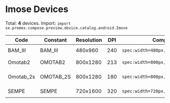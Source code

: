 # Imose Devices

Total: **4** devices. Import: `import se.premex.compose.preview.device.catalog.android.Imose`

| Code | Constant | Resolution | DPI | Compose Spec | Preview Usage |
|------|----------|------------|-----|-------------|---------------|
| BAM_III | BAM_III | 480x960 | 240 | `spec:width=480px,height=960px,dpi=240` | `@Preview(device = Imose.BAM_III)` |
| Omotab2 | OMOTAB2 | 800x1280 | 213 | `spec:width=800px,height=1280px,dpi=213` | `@Preview(device = Imose.OMOTAB2)` |
| Omotab_2s | OMOTAB_2S | 800x1280 | 180 | `spec:width=800px,height=1280px,dpi=180` | `@Preview(device = Imose.OMOTAB_2S)` |
| SEMPE | SEMPE | 720x1600 | 320 | `spec:width=720px,height=1600px,dpi=320` | `@Preview(device = Imose.SEMPE)` |

<!-- Generated automatically. Do not edit manually. -->
